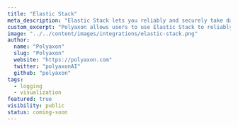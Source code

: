 ```yaml
---
title: "Elastic Stack"
meta_description: "Elastic Stack lets you reliably and securely take data from any source, in any format, and search, analyze, and visualize it in real time."
custom_excerpt: "Polyaxon allows users to use Elastic Stack to reliably and securely take data from any source, in any format, and search, analyze, and visualize it in real time."
image: "../../content/images/integrations/elastic-stack.png"
author:
  name: "Polyaxon"
  slug: "Polyaxon"
  website: "https://polyaxon.com"
  twitter: "polyaxonAI"
  github: "polyaxon"
tags: 
  - logging
  - visualization
featured: true
visibility: public
status: coming-soon
---
```

